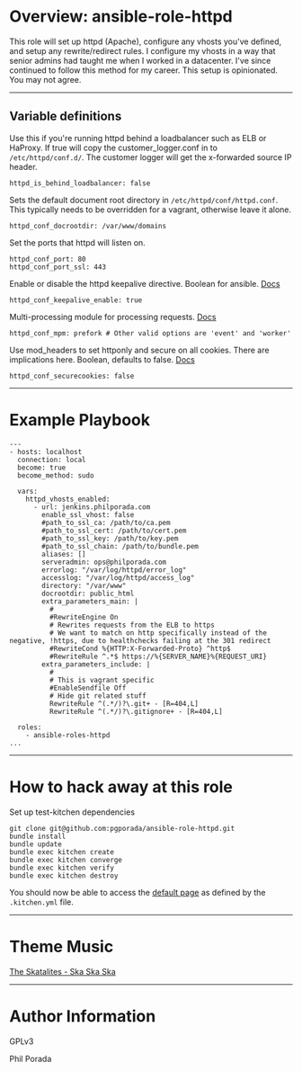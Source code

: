 # Overview: ansible-role-httpd
This role will set up httpd (Apache), configure any vhosts you've defined, and setup any rewrite/redirect rules. I configure my vhosts in a way that senior admins had taught me when I worked in a datacenter. I've since continued to follow this method for my career. This setup is opinionated. You may not agree.

- - - -

## Variable definitions

Use this if you're running httpd behind a loadbalancer such as ELB or HaProxy. If true will copy the customer_logger.conf in to `/etc/httpd/conf.d/`. The customer logger will get the x-forwarded source IP header.

    httpd_is_behind_loadbalancer: false

Sets the default document root directory in `/etc/httpd/conf/httpd.conf`. This typically needs to be overridden for a vagrant, otherwise leave it alone.

    httpd_conf_docrootdir: /var/www/domains

Set the ports that httpd will listen on.

    httpd_conf_port: 80
    httpd_conf_port_ssl: 443

Enable or disable the httpd keepalive directive. Boolean for ansible. [Docs](https://httpd.apache.org/docs/2.4/mod/core.html#keepalive)

    httpd_conf_keepalive_enable: true

Multi-processing module for processing requests. [Docs](https://httpd.apache.org/docs/2.4/mpm.html)

    httpd_conf_mpm: prefork # Other valid options are 'event' and 'worker'

Use mod_headers to set httponly and secure on all cookies. There are implications here. Boolean, defaults to false. [Docs](https://www.tunetheweb.com/security/http-security-headers/secure-cookies/)

    httpd_conf_securecookies: false

- - - -

# Example Playbook

    ---
    - hosts: localhost
      connection: local
      become: true
      become_method: sudo

      vars:
        httpd_vhosts_enabled:
          - url: jenkins.philporada.com
            enable_ssl_vhost: false
            #path_to_ssl_ca: /path/to/ca.pem
            #path_to_ssl_cert: /path/to/cert.pem
            #path_to_ssl_key: /path/to/key.pem
            #path_to_ssl_chain: /path/to/bundle.pem
            aliases: []
            serveradmin: ops@philporada.com
            errorlog: "/var/log/httpd/error_log"
            accesslog: "/var/log/httpd/access_log"
            directory: "/var/www"
            docrootdir: public_html
            extra_parameters_main: |
              #
          	  #RewriteEngine On
              # Rewrites requests from the ELB to https
              # We want to match on http specifically instead of the negative, !https, due to healthchecks failing at the 301 redirect
              #RewriteCond %{HTTP:X-Forwarded-Proto} ^http$
              #RewriteRule ^.*$ https://%{SERVER_NAME}%{REQUEST_URI}
            extra_parameters_include: |
              #
              # This is vagrant specific
              #EnableSendfile Off
              # Hide git related stuff
              RewriteRule ^(.*/)?\.git+ - [R=404,L]
              RewriteRule ^(.*/)?\.gitignore+ - [R=404,L]

      roles:
        - ansible-roles-httpd
    ...

- - - -

# How to hack away at this role

Set up test-kitchen dependencies

    git clone git@github.com:pgporada/ansible-role-httpd.git
    bundle install
    bundle update
    bundle exec kitchen create
    bundle exec kitchen converge
    bundle exec kitchen verify
    bundle exec kitchen destroy

You should now be able to access the [default page](http://192.168.33.15/) as defined by the `.kitchen.yml` file.

- - - -
# Theme Music
[The Skatalites - Ska Ska Ska](https://www.youtube.com/watch?v=EcoNPm3pyqg)

- - - -
# Author Information

GPLv3

Phil Porada
